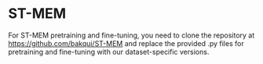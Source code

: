 # ST-MEM
For ST-MEM pretraining and fine-tuning, you need to clone the repository at https://github.com/bakqui/ST-MEM and replace the provided .py files for pretraining and fine-tuning with our dataset-specific versions.